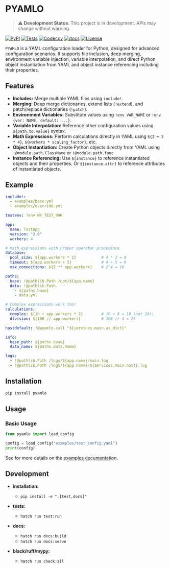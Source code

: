 # PYAMLO

> ⚠️ **Development Status**: This project is in development. APIs may change without warning.

[![PyPI](https://img.shields.io/pypi/v/pyamlo?color=0&label=pypi%20package)](https://pypi.org/project/pyamlo/)
[![Tests](https://github.com/martvanrijthoven/pyamlo/actions/workflows/test.yml/badge.svg)](https://github.com/martvanrijthoven/pyamlo/actions/workflows/test.yml)
[![Codecov](https://codecov.io/gh/martvanrijthoven/pyamlo/branch/main/graph/badge.svg)](https://codecov.io/gh/martvanrijthoven/pyamlo)
[![docs](https://github.com/martvanrijthoven/pyamlo/actions/workflows/docs.yml/badge.svg)](https://github.com/martvanrijthoven/pyamlo/actions/workflows/docs.yml)
[![License](https://img.shields.io/github/license/martvanrijthoven/pyamlo)](https://github.com/martvanrijthoven/pyamlo/blob/main/LICENSE)

`PYAMLO` is a  YAML configuration loader for Python, designed for advanced configuration scenarios. It supports file inclusion, deep merging, environment variable injection, variable interpolation, and direct Python object instantiation from YAML and object instance referencing including their properties.

## Features

- **Includes:** Merge multiple YAML files using `include!`.
- **Merging:** Deep merge dictionaries, extend lists (`!extend`), and patch/replace dictionaries (`!patch`).
- **Environment Variables:** Substitute values using `!env VAR_NAME` or `!env {var: NAME, default: ...}`.
- **Variable Interpolation:** Reference other configuration values using `${path.to.value}` syntax.
- **Math Expressions:** Perform calculations directly in YAML using `${2 + 3 * 4}`, `${workers * scaling_factor}`, etc.
- **Object Instantiation:** Create Python objects directly from YAML using `!@module.path.ClassName` or `!@module.path.func`
- **Instance Referencing:** Use `${instance}` to reference instantiated objects and their properties. Or `${instance.attr}` to reference attributes of instantiated objects.

## Example

```yaml
include!:
  - examples/base.yml
  - examples/override.yml

testenv: !env MY_TEST_VAR

app:
  name: TestApp
  version: "2.0"
  workers: 4

# Math expressions with proper operator precedence
database:
  pool_size: ${app.workers * 2}           # 4 * 2 = 8
  timeout: ${app.workers + 5}             # 4 + 5 = 9
  max_connections: ${2 ** app.workers}    # 2^4 = 16

paths:
  base: !@pathlib.Path /opt/${app.name}
  data: !@pathlib.Path
    - ${paths.base}
    - data.yml

# Complex expressions work too!
calculations:
  complex: ${10 + app.workers * 2}        # 10 + 8 = 18 (not 28!)
  division: ${100 // app.workers}         # 100 // 4 = 25

hostdefault: !@pyamlo.call "${services.main.as_dict}" 

info:
  base_path: ${paths.base}
  data_name: ${paths.data.name}

logs:
  - !@pathlib.Path /logs/${app.name}/main.log
  - !@pathlib.Path /logs/${app.name}/${services.main.host}.log
```

## Installation

```bash
pip install pyamlo
```

## Usage

### Basic Usage
```python
from pyamlo import load_config

config = load_config("examples/test_config.yaml")
print(config)

```
See for more details on the [examples documentation](https://martvanrijthoven.github.io/pyamlo/examples/).

## Development
- **installation:**  
  - `pip install -e ".[test,docs]"`

- **tests:**  
  - `hatch run test:run`

- **docs:**
  - `hatch run docs:build`
  - `hatch run docs:serve`

- **black/ruff/mypy:**
  - `hatch run check:all`